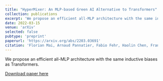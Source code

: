 ```yaml
---
title: "HyperMixer: An MLP-based Green AI Alternative to Transformers"
collection: publications
excerpt: 'We propose an efficient all-MLP architecture with the same inductive biases as Transformers.'
date: 2022-03-15
venue: 'arXiv'
selected: false
pubtype: 'preprint'
paperurl: 'https://arxiv.org/abs/2203.03691'
citation: 'Florian Mai, Arnaud Pannatier, Fabio Fehr, Haolin Chen, François Marelli, François Fleuret and James Henderson. (2020). &quot;HyperMixer: An MLP-based Green AI Alternative to Transformers.&quot; <i>arXiv</i>.'
---
```

We propose an efficient all-MLP architecture with the same inductive biases as Transformers.

[Download paper here](https://arxiv.org/abs/2203.03691)
